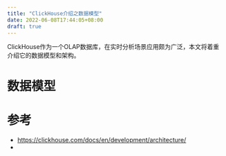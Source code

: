 ```yaml
---
title: "ClickHouse介绍之数据模型"
date: 2022-06-08T17:44:05+08:00
draft: true
---
```


ClickHouse作为一个OLAP数据库，在实时分析场景应用颇为广泛，本文将着重介绍它的数据模型和架构。

# 数据模型



# 参考

- https://clickhouse.com/docs/en/development/architecture/
- 
